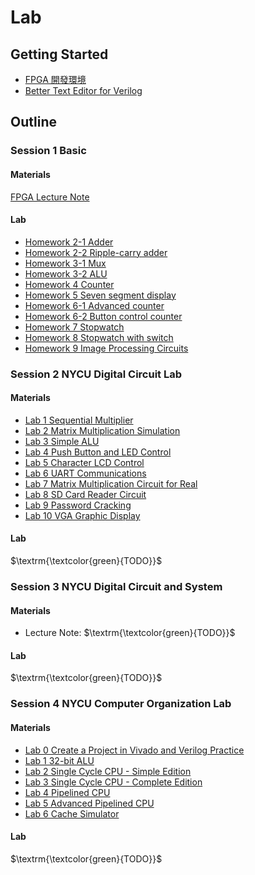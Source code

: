 # Lab 

## Getting Started
- [FPGA 開發環境](https://hackmd.io/@Xaio/HkUUgeISh)
- [Better Text Editor for Verilog ](https://hackmd.io/@Xaio/ryKQ7gIrh)

## Outline

### Session 1 Basic

#### Materials
[FPGA Lecture Note](https://github.com/frankxaio/Seminar/tree/2a0795469a5805c76c9838a2ad727137fe14c912/Sophomore%20Seminar/Session%201/Resource/FPGA_Design)
#### Lab
- [Homework 2-1 Adder](https://github.com/frankxaio/Seminar/tree/9a021d93b0ea4b8a36e7381e541990cf96382d3e/Sophomore%20Seminar/Session%201/Homework%202-1)
- [Homework 2-2 Ripple-carry adder](https://github.com/frankxaio/Seminar/tree/0b9a800da36210a1176e4f6e4ddd0ded224c67d1/Sophomore%20Seminar/Session%201/Homework%202-2) 
- [Homework 3-1 Mux](https://github.com/frankxaio/Seminar/tree/0b9a800da36210a1176e4f6e4ddd0ded224c67d1/Sophomore%20Seminar/Session%201/Homework%203-1)
- [Homework 3-2 ALU](https://github.com/frankxaio/Seminar/tree/0b9a800da36210a1176e4f6e4ddd0ded224c67d1/Sophomore%20Seminar/Session%201/Homework%203-2) 
- [Homework 4 Counter](https://github.com/frankxaio/Seminar/tree/0b9a800da36210a1176e4f6e4ddd0ded224c67d1/Sophomore%20Seminar/Session%201/Homework%204)
- [Homework 5 Seven segment display](https://github.com/frankxaio/Seminar/tree/0b9a800da36210a1176e4f6e4ddd0ded224c67d1/Sophomore%20Seminar/Session%201/Homework%205) 
- [Homework 6-1 Advanced counter](https://github.com/frankxaio/Seminar/tree/0b9a800da36210a1176e4f6e4ddd0ded224c67d1/Sophomore%20Seminar/Session%201/Homework%206-1)
- [Homework 6-2 Button control counter](https://github.com/frankxaio/Seminar/tree/0b9a800da36210a1176e4f6e4ddd0ded224c67d1/Sophomore%20Seminar/Session%201/Homework%206-2) 
- [Homework 7 Stopwatch](https://github.com/frankxaio/Seminar/tree/0b9a800da36210a1176e4f6e4ddd0ded224c67d1/Sophomore%20Seminar/Session%201/Homework%207) 
- [Homework 8 Stopwatch with switch](https://github.com/frankxaio/Seminar/tree/0b9a800da36210a1176e4f6e4ddd0ded224c67d1/Sophomore%20Seminar/Session%201/Homework%208) 
- [Homework 9 Image Processing Circuits ](https://github.com/frankxaio/Seminar/tree/0b9a800da36210a1176e4f6e4ddd0ded224c67d1/Sophomore%20Seminar/Session%201/Homework%209)  


### Session 2 NYCU Digital Circuit Lab 

#### Materials
- [Lab 1 Sequential Multiplier](https://github.com/frankxaio/Seminar/blob/2b49a4bc64c8b2fff2dbe44b4523045d58c669c8/Sophomore%20Seminar/Session%202/Lab%201/DCL_Lab_01.pdf)
- [Lab 2 Matrix Multiplication Simulation](https://github.com/frankxaio/Seminar/blob/2b49a4bc64c8b2fff2dbe44b4523045d58c669c8/Sophomore%20Seminar/Session%202/Lab%202/DCL_Lab_02.pdf)
- [Lab 3 Simple ALU](https://github.com/frankxaio/Seminar/blob/2b49a4bc64c8b2fff2dbe44b4523045d58c669c8/Sophomore%20Seminar/Session%202/Lab%203/DCL_Lab_03.pdf)
- [Lab 4 Push Button and LED Control](https://github.com/frankxaio/Seminar/blob/2b49a4bc64c8b2fff2dbe44b4523045d58c669c8/Sophomore%20Seminar/Session%202/Lab%204/DCL_Lab_04.pdf)
- [Lab 5 Character LCD Control](https://github.com/frankxaio/Seminar/blob/2b49a4bc64c8b2fff2dbe44b4523045d58c669c8/Sophomore%20Seminar/Session%202/Lab%205/DCL_Lab_05.pdf)
- [Lab 6 UART Communications](https://github.com/frankxaio/Seminar/blob/2b49a4bc64c8b2fff2dbe44b4523045d58c669c8/Sophomore%20Seminar/Session%202/Lab%206/DCL_Lab_06.pdf)
- [Lab 7 Matrix Multiplication Circuit for Real](https://github.com/frankxaio/Seminar/blob/2b49a4bc64c8b2fff2dbe44b4523045d58c669c8/Sophomore%20Seminar/Session%202/Lab%207/DCL_Lab_07.pdf)
- [Lab 8 SD Card Reader Circuit](https://github.com/frankxaio/Seminar/blob/2b49a4bc64c8b2fff2dbe44b4523045d58c669c8/Sophomore%20Seminar/Session%202/Lab%208/DCL_Lab_08.pdf)
- [Lab 9 Password Cracking](https://github.com/frankxaio/Seminar/blob/2b49a4bc64c8b2fff2dbe44b4523045d58c669c8/Sophomore%20Seminar/Session%202/Lab%209/DCL_Lab_09.pdf)
- [Lab 10 VGA Graphic Display](https://github.com/frankxaio/Seminar/blob/2b49a4bc64c8b2fff2dbe44b4523045d58c669c8/Sophomore%20Seminar/Session%202/Lab%2010/DCL_Lab_10.pdf)

#### Lab
$\textrm{\textcolor{green}{TODO}}$

### Session 3 NYCU Digital Circuit and System

#### Materials
- Lecture Note: $\textrm{\textcolor{green}{TODO}}$

#### Lab
$\textrm{\textcolor{green}{TODO}}$

### Session 4 NYCU Computer Organization Lab

#### Materials
- [Lab 0 Create a Project in Vivado and Verilog Practice](https://github.com/frankxaio/Seminar/blob/3286c2190f66a00de30766398212e82cf1aab646/Sophomore%20Seminar/Session%204/Lab%200/spec.pdf)
- [Lab 1 32-bit ALU](https://github.com/frankxaio/Seminar/blob/3286c2190f66a00de30766398212e82cf1aab646/Sophomore%20Seminar/Session%204/Lab%201/spec.pdf)
- [Lab 2 Single Cycle CPU - Simple Edition](https://github.com/frankxaio/Seminar/blob/3286c2190f66a00de30766398212e82cf1aab646/Sophomore%20Seminar/Session%204/Lab%202/spec.pdf)
- [Lab 3 Single Cycle CPU - Complete Edition](https://github.com/frankxaio/Seminar/blob/3286c2190f66a00de30766398212e82cf1aab646/Sophomore%20Seminar/Session%204/Lab%203/spec.pdf)
- [Lab 4 Pipelined CPU](https://github.com/frankxaio/Seminar/blob/3286c2190f66a00de30766398212e82cf1aab646/Sophomore%20Seminar/Session%204/Lab%204/spec.pdf)
- [Lab 5 Advanced Pipelined CPU](https://github.com/frankxaio/Seminar/blob/3286c2190f66a00de30766398212e82cf1aab646/Sophomore%20Seminar/Session%204/Lab%205/spec.pdf)
- [Lab 6 Cache Simulator](https://github.com/frankxaio/Seminar/blob/3286c2190f66a00de30766398212e82cf1aab646/Sophomore%20Seminar/Session%204/Lab%206/spec.pdf)

#### Lab
$\textrm{\textcolor{green}{TODO}}$




